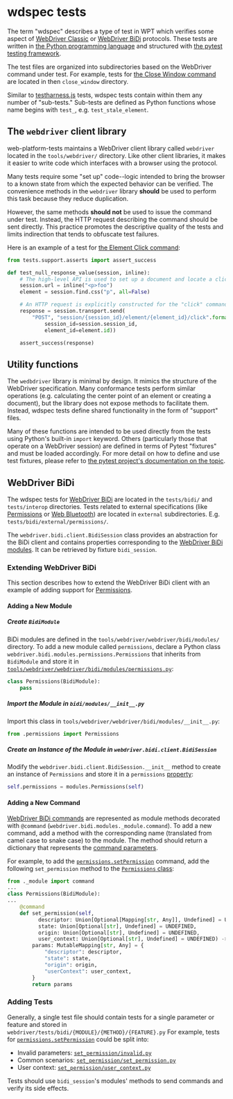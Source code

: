 # wdspec tests

The term "wdspec" describes a type of test in WPT which verifies some aspect of
[WebDriver Classic](https://w3c.github.io/webdriver/) or
[WebDriver BiDi](https://w3c.github.io/webdriver-bidi) protocols. These tests are
written in [the Python programming language](https://www.python.org/) and
structured with [the pytest testing
framework](https://docs.pytest.org/en/latest/).

The test files are organized into subdirectories based on the WebDriver
command under test. For example, tests for [the Close Window
command](https://w3c.github.io/webdriver/#close-window) are located in then
`close_window` directory.

Similar to [testharness.js](testharness) tests, wdspec tests contain within
them any number of "sub-tests." Sub-tests are defined as Python functions whose
name begins with `test_`, e.g. `test_stale_element`.

## The `webdriver` client library

web-platform-tests maintains a WebDriver client library called `webdriver`
located in the `tools/webdriver/` directory. Like other client libraries, it
makes it easier to write code which interfaces with a browser using the
protocol.

Many tests require some "set up" code--logic intended to bring the browser to a
known state from which the expected behavior can be verified. The convenience
methods in the `webdriver` library **should** be used to perform this task
because they reduce duplication.

However, the same methods **should not** be used to issue the command under
test. Instead, the HTTP request describing the command should be sent directly.
This practice promotes the descriptive quality of the tests and limits
indirection that tends to obfuscate test failures.

Here is an example of a test for [the Element Click
command](https://w3c.github.io/webdriver/#element-click):

```python
from tests.support.asserts import assert_success

def test_null_response_value(session, inline):
    # The high-level API is used to set up a document and locate a click target
    session.url = inline("<p>foo")
    element = session.find.css("p", all=False)

    # An HTTP request is explicitly constructed for the "click" command itself
    response = session.transport.send(
        "POST", "session/{session_id}/element/{element_id}/click".format(
            session_id=session.session_id,
            element_id=element.id))

    assert_success(response)
```

## Utility functions

The `wedbdriver` library is minimal by design. It mimics the structure of the
WebDriver specification. Many conformance tests perform similar operations
(e.g. calculating the center point of an element or creating a document), but
the library does not expose methods to facilitate them. Instead, wdspec tests
define shared functionality in the form of "support" files.

Many of these functions are intended to be used directly from the tests using
Python's built-in `import` keyword. Others (particularly those that operate on
a WebDriver session) are defined in terms of Pytest "fixtures" and must be
loaded accordingly. For more detail on how to define and use test fixtures,
please refer to [the pytest project's documentation on the
topic](https://docs.pytest.org/en/latest/fixture.html).

## WebDriver BiDi

The wdspec tests for [WebDriver BiDi](https://w3c.github.io/webdriver-bidi) are
located in the `tests/bidi/` and `tests/interop` directories. Tests related to
external specifications (like [Permissions](https://www.w3.org/TR/permissions/) or
[Web Bluetooth](https://webbluetoothcg.github.io/web-bluetooth)) are located in
`external` subdirectories. E.g. `tests/bidi/external/permissions/`.

The `webdriver.bidi.client.BidiSession` class provides an abstraction for the BiDi
client and contains properties corresponding to the
[WebDriver BiDi modules](https://w3c.github.io/webdriver-bidi/#protocol-modules). It
can be retrieved by fixture `bidi_session`.

### Extending WebDriver BiDi

This section describes how to extend the WebDriver BiDi client with an example of
adding support for [Permissions](https://www.w3.org/TR/permissions/).

#### Adding a New Module

##### Create `BidiModule`

BiDi modules are defined in the `tools/webdriver/webdriver/bidi/modules/` directory.
To add a new module called `permissions`, declare a Python class
`webdriver.bidi.modules.permissions.Permissions` that inherits from `BidiModule` and
store it in [`tools/webdriver/webdriver/bidi/modules/permissions.py`](https://github.com/web-platform-tests/wpt/blob/b81831169b8527a6c569a4ad92cf8a1baf4a7118/tools/webdriver/webdriver/bidi/modules/permissions.py#L7):

```python
class Permissions(BidiModule):
    pass
```

##### Import the Module in `bidi/modules/__init__.py`

Import this class in `tools/webdriver/webdriver/bidi/modules/__init__.py`:

```python
from .permissions import Permissions
```

##### Create an Instance of the Module in `webdriver.bidi.client.BidiSession`

Modify the `webdriver.bidi.client.BidiSession.__init__` method to create an instance
of `Permissions` and store it in a `permissions` [property](https://github.com/web-platform-tests/wpt/blob/b81831169b8527a6c569a4ad92cf8a1baf4a7118/tools/webdriver/webdriver/bidi/client.py#L98):

```python
self.permissions = modules.Permissions(self)
```

#### Adding a New Command

[WebDriver BiDi commands](https://w3c.github.io/webdriver-bidi/#commands) are
represented as module methods decorated with
`@command` (`webdriver.bidi.modules._module.command`). To add a new command, add
a method with the corresponding name (translated from camel case to snake case) to
the module. The method should return a dictionary that represents the
[command parameters](https://w3c.github.io/webdriver-bidi/#command-command-parameters).

For example, to add the
[`permissions.setPermission`](https://www.w3.org/TR/permissions/#webdriver-bidi-command-permissions-setPermission)
command, add the following `set_permission` method to the [`Permissions` class](https://github.com/web-platform-tests/wpt/blob/b81831169b8527a6c569a4ad92cf8a1baf4a7118/tools/webdriver/webdriver/bidi/modules/permissions.py#L9):

```python
from ._module import command
...
class Permissions(BidiModule):
...
    @command
    def set_permission(self,
          descriptor: Union[Optional[Mapping[str, Any]], Undefined] = UNDEFINED,
          state: Union[Optional[str], Undefined] = UNDEFINED,
          origin: Union[Optional[str], Undefined] = UNDEFINED,
          user_context: Union[Optional[str], Undefined] = UNDEFINED) -> Mapping[str, Any]:
        params: MutableMapping[str, Any] = {
            "descriptor": descriptor,
            "state": state,
            "origin": origin,
            "userContext": user_context,
        }
        return params
```

### Adding Tests

Generally, a single test file should contain tests for a single parameter or feature
and stored in `webdriver/tests/bidi/{MODULE}/{METHOD}/{FEATURE}.py`
For example, tests for
[`permissions.setPermission`](https://www.w3.org/TR/permissions/#webdriver-bidi-command-permissions-setPermission)
could be split into:

* Invalid parameters: [`set_permission/invalid.py`](https://github.com/web-platform-tests/wpt/blob/aa019e3ff08cc75644edca41cfb095601477cb9d/webdriver/tests/bidi/external/permissions/set_permission/invalid.py)
* Common scenarios: [`set_permission/set_permission.py`](https://github.com/web-platform-tests/wpt/blob/aa019e3ff08cc75644edca41cfb095601477cb9d/webdriver/tests/bidi/external/permissions/set_permission/set_permission.py)
* User context: [`set_permission/user_context.py`](https://github.com/web-platform-tests/wpt/blob/master/webdriver/tests/bidi/external/permissions/set_permission/user_context.py)

Tests should use `bidi_session`'s modules' methods to send commands and verify its
side effects.
